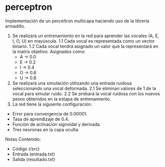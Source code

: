# perceptron
Implementación de un perceltron multicapa haciendo uso de la librería armadillo.

1. Se realizará un entrenamiento en la red para aprender las vocales (A, E, I, O, U) en mayúscula.
  1.1 Cada vocal es representada como un vector binario.
  1.2 Cada vocal tendrá asignado un valor que la representará en la matrix objetivo. Asignados como:
    - A -> 0.0
    - E -> 0.2
    - I -> 0.4
    - O -> 0.6
    - U -> 0.8
2. Se realizará una simulación utilizando una entrada ruidosa seleccionando una vocal deformada.
  2.1 Se eliminan valores de 1 de la vocal para simular ruido.
  2.2 Se probará la vocal ruidosa con los nuevos pesos obtenidos en la estapa de entrenamiento.
3. La red tiene la siguiente configuración:
  - Error para convergencia de 0.00001.
  - Tasa de aprendizaje de 0.4.
  - Función de activación signoidal y derivada.
  - Tres neuronas en la capa oculta.
  
Notas
Contenido:
 - Código (/src)
 - Entrada (entrada.txt)
 - Salida (resultado.txt)
